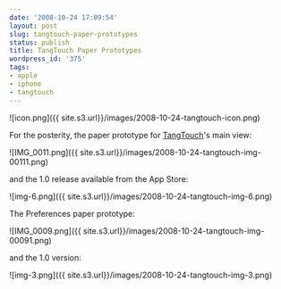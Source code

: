 ```yaml
---
date: '2008-10-24 17:09:54'
layout: post
slug: tangtouch-paper-prototypes
status: publish
title: TangTouch Paper Prototypes
wordpress_id: '375'
tags:
- apple
- iphone
- tangtouch
---
```


![icon.png]({{ site.s3.url}}/images/2008-10-24-tangtouch-icon.png)

For the posterity, the paper prototype for [TangTouch][tangtouch]'s main view:

![IMG_0011.png]({{ site.s3.url}}/images/2008-10-24-tangtouch-img-00111.png)

and the 1.0 release available from the App Store:

![img-6.png]({{ site.s3.url}}/images/2008-10-24-tangtouch-img-6.png)

The Preferences paper prototype:

![IMG_0009.png]({{ site.s3.url}}/images/2008-10-24-tangtouch-img-00091.png)

and the 1.0 version:

![img-3.png]({{ site.s3.url}}/images/2008-10-24-tangtouch-img-3.png)

[tangtouch]: http://iphone.jmesnil.net/tangtouch.html
